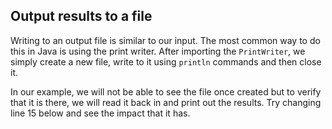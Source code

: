 ## Output results to a file

Writing to an output file is similar to our input. 
The most common way to do this in Java is using the print writer. 
After importing the `PrintWriter`, we simply create a new file, 
write to it using `println` commands and then close it.

In our example, we will not be able to see the file once created but to verify that it is there, 
we will read it back in and print out the results. Try changing line 15 below and see the impact that it has.
